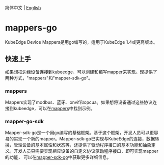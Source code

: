 简体中文 | [English](./README.md)

# mappers-go
KubeEdge Device Mappers是用go编写的，适用于KubeEdge 1.4或更高版本。

## 快速上手
如果想把边缘设备连接到kubeedge，可以创建和编写mapper来实现。现提供了两种方式，"mappers"和"mapper-sdk-go"。

### mappers
Mappers实现了modbus、蓝牙、onvif和opcua。如果想将设备通过这些协议连接到kubeedge，可以在[mappers](./mappers)中找到示例。
### mapper-go-sdk
Mapper-sdk-go是一个用go编写的基础框架。基于这个框架，开发人员可以更容易的实现一个新的mapper。Mapper-sdk-go已实现与KubeEdge的连接，数据转换，管理设备的基本属性和状态等，还提供了驱动程序接口的基本功能和抽象定义。开发人员只需要实现相应设备的自定义协议驱动程序接口，即可实现mapper的功能，
可以在[mapper-sdk-go](./mapper-sdk-go/)中获取更多详细信息。
